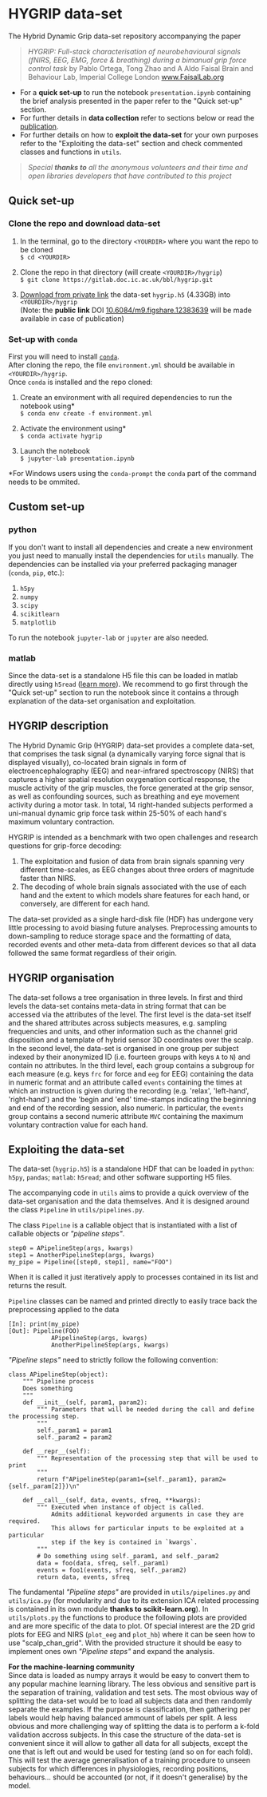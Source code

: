 # HYGRIP data-set
The Hybrid Dynamic Grip data-set repository accompanying the paper <br>
> *HYGRIP: Full-stack characterisation of neurobehavioural signals (fNIRS, EEG, EMG,
>force & breathing) during a bimanual grip force control task*
> by Pablo Ortega, Tong Zhao and A Aldo Faisal
> Brain and Behaviour Lab, Imperial College London
> www.FaisalLab.org


- For a **quick set-up** to run the notebook `presentation.ipynb` containing the 
brief analysis presented in the paper refer to the "Quick set-up" section.
- For further details in **data collection** refer to sections below or read the
[publication](url).
- For further details on how to **exploit the data-set** for your own purposes 
refer to the "Exploiting the data-set" section and check commented classes and 
functions in `utils`.

> _Special **thanks to** all the anonymous volunteers and their time and open libraries 
> developers that have contributed to this project_

## Quick set-up

### Clone the repo and download data-set
1. In the terminal, go to the directory `<YOURDIR>` where you want the repo to be 
cloned <br>
`$ cd <YOURDIR>`

2. Clone the repo in that directory (will create `<YOURDIR>/hygrip`) <br>
`$ git clone https://gitlab.doc.ic.ac.uk/bbl/hygrip.git`

3. [Download from private link](https://figshare.com/s/00507be12a74f233be0d) the data-set `hygrip.h5` 
(4.33GB) into `<YOURDIR>/hygrip`<br>
(Note: the **public link** DOI [10.6084/m9.figshare.12383639](10.6084/m9.figshare.12383639)
will be made available in case of publication)


### Set-up with `conda`
First you will need to install [`conda`](https://docs.conda.io/projects/conda/en/latest/user-guide/install/).<br>
After cloning the repo, the file `environment.yml` should 
be available in `<YOURDIR>/hygrip`.<br>
Once `conda` is installed and the repo cloned:

1. Create an environment with all required dependencies to run the notebook
using* <br>
`$ conda env create -f environment.yml`

2. Activate the environment using* <br>
`$ conda activate hygrip` 

3. Launch the notebook <br>
`$ jupyter-lab presentation.ipynb`

*For Windows users using the `conda-prompt` the `conda` part of the command
needs to be ommited. 

## Custom set-up

### python
If you don't want to install all dependencies and create a new environment you 
just need to manually install the dependencies for `utils` manually.
The dependencies can be installed via your preferred packaging manager 
(`conda`, `pip`, etc.):<br> 
1. `h5py`
2. `numpy`
3. `scipy`
4. `scikitlearn`
5. `matplotlib` 

To run the notebook `jupyter-lab` or `jupyter` are  also needed.

### matlab
Since the data-set is a standalone H5 file this can be loaded in matlab directly
using `h5read` ([learn more](https://uk.mathworks.com/help/matlab/ref/h5read.html)).
We recommend to go first through the "Quick set-up" section to run the notebook
since it contains a through explanation of the data-set organisation and 
exploitation.

## HYGRIP description
The Hybrid Dynamic Grip (HYGRIP) data-set provides a complete data-set, that 
comprises the task signal (a dynamically varying force signal that is displayed 
visually), co-located brain signals in form of electroencephalography (EEG) and 
near-infrared spectroscopy (NIRS) that captures a higher spatial resolution 
oxygenation cortical response, the muscle activity of the grip muscles, the 
force generated at the grip sensor, as well as confounding sources, such as 
breathing and eye movement activity during a motor task. 
In total, 14 right-handed subjects performed a uni-manual dynamic grip force
task within 25-50% of each hand's maximum voluntary contraction. <br>

HYGRIP is intended as a benchmark with two open challenges and research 
questions for grip-force decoding:
1.  The exploitation and fusion of data from brain signals spanning very 
 different time-scales, as EEG changes about three orders of magnitude faster 
 than NIRS.
2. The decoding of whole brain signals associated with the use of each hand and 
the extent to which models share features for each hand, or conversely, are 
different for each hand.

The data-set provided as a single hard-disk file (HDF) has undergone very little
processing to avoid biasing future analyses. 
Preprocessing amounts to down-sampling to reduce storage space and the 
formatting of data, recorded events and other meta-data from different devices 
so that all data followed the same format regardless of their origin.

## HYGRIP organisation
The data-set follows a tree organisation in three levels.
In first and third levels the data-set contains meta-data in string format 
that can be accessed via the attributes of the level.
The first level is the data-set itself and the shared attributes across subjects
measures, e.g. sampling frequencies and units, and other information such as 
the channel grid disposition and a template of hybrid sensor 3D coordinates over
the scalp.
In the second level, the data-set is organised in one group per subject indexed 
by their anonymized ID (i.e. fourteen groups with keys `A` to `N`) and contain 
no attributes.
In the third level, each group contains a subgroup for each measure (e.g. keys 
`frc` for force and `eeg` for EEG) containing the data in numeric format and an 
attribute called `events` containing the times at which an instruction is given 
during the recording (e.g. 'relax', 'left-hand', 'right-hand') and the 'begin 
and 'end' time-stamps indicating the beginning and end of the recording session,
also numeric.
In particular, the `events` group contains a second numeric attribute `MVC` 
containing the maximum voluntary contraction value for each hand.

## Exploiting the data-set
The data-set (`hygrip.h5`) is a standalone HDF that can be loaded in `python`: 
`h5py`, `pandas`; `matlab`: `h5read`; and other software supporting H5 files.

The accompanying code in `utils` aims to provide a quick overview of the data-set
organisation and the data themselves. And it is designed around the class
`Pipeline` in `utils/pipelines.py`.

The class `Pipeline` is a callable object that is instantiated with a list of 
callable objects or _"pipeline steps"_.
```
step0 = APipelineStep(args, kwargs)
step1 = AnotherPipelineStep(args, kwargs)
my_pipe = Pipeline([step0, step1], name="FOO")
```
When it is called it just iteratively apply to processes contained in its list 
and returns the result.

`Pipeline` classes can be named and printed directly to easily trace back the
preprocessing applied to the data
```
[In]: print(my_pipe)
[Out]: Pipeline(FOO)
            APipelineStep(args, kwargs)
            AnotherPipelineStep(args, kwargs)
```

_"Pipeline steps"_ need to strictly follow the following convention:
```
class APipelineStep(object):
    """ Pipeline process
    Does something
    """
    def __init__(self, param1, param2):
        """ Parameters that will be needed during the call and define the processing step.
        """
        self._param1 = param1
        self._param2 = param2

    def __repr__(self):
        """ Representation of the processing step that will be used to print
        """
        return f"APipelineStep(param1={self._param1}, param2={self._param[2]})\n"

    def __call__(self, data, events, sfreq, **kwargs):
        """ Executed when instance of object is called.
            Admits additional keyworded arguments in case they are required.
            This allows for particular inputs to be exploited at a particular 
            step if the key is contained in `kwargs`.
        """
        # Do something using self._param1, and self._param2
        data = foo(data, sfreq, self._param1)
        events = foo1(events, sfreq, self._param2)
        return data, events, sfreq
```

The fundamental _"Pipeline steps"_ are provided in `utils/pipelines.py` 
and `utils/ica.py` (for modularity and due to its extension ICA related 
processing is contained in its own module **thanks to scikit-learn.org**).
In `utils/plots.py` the functions to produce the following plots are provided 
and are more specific of the data to plot.
Of special interest are the 2D grid plots for EEG and NIRS 
(`plot_eeg` and `plot_hb`) where it can be seen how to use "scalp_chan_grid".
With the provided structure it should be easy to implement ones 
own _"Pipeline steps"_ and expand the analysis.

**For the machine-learning community**<br>
Since data is loaded as numpy arrays
it would be easy to convert them to any popular machine learning library.
The less obvious and sensitive part is the separation of training, validation 
and test sets.
The most obvious way of splitting the data-set would be to load all subjects 
data and then randomly separate the examples.
If the purpose is classification, then gathering per labels would help having
balanced ammount of labels per split.
A less obvious and more challenging way of splitting the data is to perform a 
k-fold validation accross subjects. In this case the structure of the data-set 
is convenient since it will allow to gather all data for all subjects, except the 
one that is left out and would be used for testing (and so on for each fold).
This will test the average generalisation of a training procedure to unseen
subjects for which differences in physiologies, recording positions,
behaviours... should be accounted (or not, if it doesn't generalise) 
by the model.
